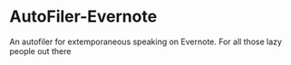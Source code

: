 # AutoFiler-Evernote
An autofiler for extemporaneous speaking on Evernote. For all those lazy people out there
